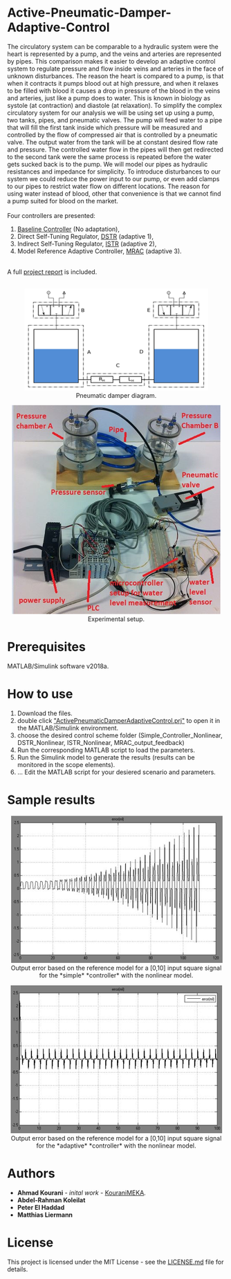 # Active-Pneumatic-Damper-Adaptive-Control

The circulatory system can be comparable to a hydraulic system were the heart is represented by a pump, and the veins and arteries are represented by pipes. This comparison makes it easier to develop an adaptive control system to regulate pressure and flow inside veins and arteries in the face of unknown disturbances. The reason the heart is compared to a pump, is that when it contracts it pumps blood out at high pressure, and when it relaxes to be filled with blood it causes a drop in pressure of the blood in the veins and arteries, just like a pump does to water. This is known in biology as systole (at contraction) and diastole (at relaxation). To simplify the complex circulatory system for our analysis we will be using set up using a pump, two tanks, pipes, and pneumatic valves. The pump will feed water to a pipe that will fill the first tank inside which pressure will be measured and controlled by the flow of compressed air that is controlled by a pneumatic valve. The output water from the tank will be at constant desired flow rate and pressure. The controlled water flow in the pipes will then get redirected to the second tank were the same process is repeated before the water gets sucked back is to the pump. We will model our pipes as hydraulic resistances and impedance for simplicity. To introduce disturbances to our system we could reduce the power input to our pump, or even add clamps to our pipes to restrict water flow on different locations. The reason for using water instead of blood, other that convenience is that we cannot find a pump suited for blood on the market. <br />
<br />
Four controllers are presented: <br />
1. [Baseline Controller](https://github.com/KouraniMEKA/Active-Pneumatic-Damper-Adaptive-Control/tree/master/Simple_Controller_Nonlinear) (No adaptation), <br />
2. Direct Self-Tuning Regulator, [DSTR](https://github.com/KouraniMEKA/Active-Pneumatic-Damper-Adaptive-Control/tree/master/DSTR_Nonlinear) (adaptive 1), <br />
3. Indirect Self-Tuning Regulator, [ISTR](https://github.com/KouraniMEKA/Active-Pneumatic-Damper-Adaptive-Control/tree/master/ISTR_Nonlinear) (adaptive 2), <br />
4. Model Reference Adaptive Controller, [MRAC](https://github.com/KouraniMEKA/Active-Pneumatic-Damper-Adaptive-Control/tree/master/MRAC_output_feedback) (adaptive 3). <br />


[](https://)
<br />
A full [project report](https://github.com/KouraniMEKA/Active-Pneumatic-Damper-Adaptive-Control/blob/master/Report_Active_Pneumatic_Damper.pdf) is included. <br />
[](https://)
<br />

<p align="center">
  <img src="https://github.com/KouraniMEKA/Active-Pneumatic-Damper-Adaptive-Control/blob/master/pictures/Pneumatic%20Damper.PNG" width="425" height="235" >
  <br />
  Pneumatic damper diagram.
</p>

<p align="center">
  <img src="https://github.com/KouraniMEKA/Active-Pneumatic-Damper-Adaptive-Control/blob/master/extra/Experimental_Setup_annotated.jpg">
  <br />
  Experimental setup.
</p>


# Prerequisites
MATLAB/Simulink software v2018a.

# How to use
1. Download the files. <br />
2. double click ["ActivePneumaticDamperAdaptiveControl.prj"](https://github.com/KouraniMEKA/Active-Pneumatic-Damper-Adaptive-Control/blob/master/TetheredUAVControl.prj) to open it in the MATLAB/Simulink environment. <br />
3. choose the desired control scheme folder (Simple_Controller_Nonlinear, DSTR_Nonlinear, ISTR_Nonlinear, MRAC_output_feedback)
4. Run the corresponding MATLAB script to load the parameters. <br />
5. Run the Simulink model to generate the results (results can be monitored in the scope elements). <br />
5. ... Edit the MATLAB script for your desiered scenario and parameters. <br />

# Sample results
<p align="center">
  <img src="https://github.com/KouraniMEKA/Active-Pneumatic-Damper-Adaptive-Control/blob/master/pictures/Output_error_baseline.JPG">
  <br />
  Output error based on the reference model for a [0,10] input square signal for the *simple* *controller* with the nonlinear model. 
</p>

<p align="center">
  <img src="https://github.com/KouraniMEKA/Active-Pneumatic-Damper-Adaptive-Control/blob/master/pictures/Output_error_adaptive.JPG">
  <br />
  Output error based on the reference model for a [0,10] input square signal for the *adaptive* *controller* with the nonlinear model.
</p>

# Authors
* **Ahmad Kourani** - *inital work* - [KouraniMEKA](https://github.com/KouraniMEKA).
* **Abdel-Rahman Koleilat**
* **Peter El Haddad** 
* **Matthias Liermann**

# License
This project is licensed under the MIT License - see the [LICENSE.md](https://github.com/KouraniMEKA/Tethered-UAV-control/blob/master/LICENSE) file for details.
 

